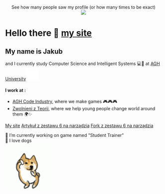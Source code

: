 <p align="center"> 
  See how many people saw my profile (or how many times to be exact)<br>
  <img src="https://profile-counter.glitch.me/qualv13/count.svg" />
</p>

Hello there 👋  [my site](https://qualv13.github.io)
===========

My name is Jakub 
---
and I currently study Computer Science and Intelligent Systems 💻🧠 at [AGH University](https://www.agh.edu.pl/en?target=_blank)<img src="https://github.com/qualv13/qualv13/blob/main/gifs/AGH_white.png"
width="40" height="40">


#### I work at :
- [AGH Code Industry](https://github.com/AGH-Code-Industry?target=_blank), where we make games 🎮🎮🎮
- [Zwolnieni z Teorii](https://zwolnienizteorii.pl?target=_blank), where we help young people change world around them 🌍✨

[My site](https://qualv13.github.io)
[Artykuł z zestawu 6 na narządzia](https://paperswithcode.com/paper/who-left-the-dogs-out-3d-animal)
[Fork z zestawu 6 na narządzia](https://github.com/qualv13/StanfordExtra)

🔭 I’m currently working on game named "Student Trainer" <br>
🐶 I love dogs<br>
[<img src="https://github.com/qualv13/qualv13/blob/main/gifs/shiba-dog-jump.gif"
    width="150" height="150"
    alt="Dancing Shiba">
    ](https://youtu.be/gu3KzCWoons?si=p63jyQNZ-tFI5HoH?target="blank")



<!--![Shiba dancing](https://github.com/qualv13/qualv13/blob/main/gifs/shiba-dog-jump.gif)
-->
<!--
**qualv13/qualv13** is a ✨ _special_ ✨ repository because its `README.md` (this file) appears on your GitHub profile.

Here are some ideas to get you started:

- 🔭 I’m currently working on ...
- 🌱 I’m currently learning ...
- 👯 I’m looking to collaborate on ...
- 🤔 I’m looking for help with ...
- 💬 Ask me about ...
- 📫 How to reach me: ...
- 😄 Pronouns: ...
- ⚡ Fun fact: ...
-->
